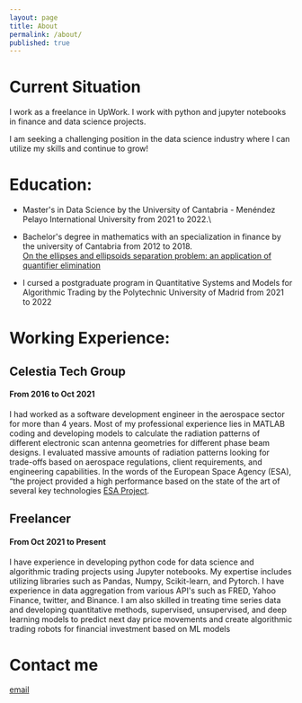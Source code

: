 ```yaml
---
layout: page
title: About
permalink: /about/
published: true
---
```


# Current Situation

I work as a freelance in UpWork. I work with python and jupyter notebooks in finance and data science projects.

I am seeking a challenging position in the data science industry where I can utilize my skills and continue to grow!

# Education: 

 - Master's in Data Science by the University of Cantabria - Menéndez Pelayo International University from 2021 to 2022.\

- Bachelor's degree in mathematics with an specialization in finance by the university of Cantabria from 2012 to 2018.\
[On the ellipses and ellipsoids separation problem: an application of
quantifier elimination](https://repositorio.unican.es/xmlui/bitstream/handle/10902/15655/Calatayud%20Pelayo%20Pablo.pdf?sequence=1&isAllowed=y)

- I cursed a postgraduate program in Quantitative Systems and Models for Algorithmic Trading by the Polytechnic University of Madrid from 2021 to 2022

# Working Experience:

## Celestia Tech Group
#### From 2016 to Oct 2021
I had worked as a software development engineer in the aerospace sector for more than 4 years. Most of my professional experience lies in MATLAB coding and developing models to calculate the radiation patterns of different electronic scan antenna geometries for different phase beam designs. I evaluated massive amounts of radiation patterns looking for trade-offs based on aerospace regulations, client requirements, and engineering capabilities. In the words of the European Space Agency (ESA), “the project provided a high performance based on the state of the art of several key technologies [ESA Project](https://artes.esa.int/projects/escan).


## Freelancer
#### From Oct 2021 to Present
I have experience in developing python code for data science and algorithmic trading projects using Jupyter notebooks. My expertise includes utilizing libraries such as Pandas, Numpy, Scikit-learn, and Pytorch. I have experience in data aggregation from various API's such as FRED, Yahoo Finance, twitter, and Binance. I am also skilled in treating time series data and developing quantitative methods, supervised, unsupervised, and deep learning models to predict next day price movements and create algorithmic trading robots for financial investment based on ML models


# Contact me

[email](mailto:pablocalatayudpelayo@gmail.com)
